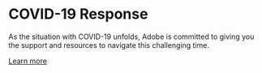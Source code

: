 # COVID-19 Response

As the situation with COVID-19 unfolds, Adobe is committed to giving you the support and resources to navigate this challenging time.

[Learn more](https://www.adobe.com/covid-19-response.html)
